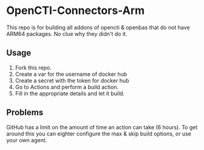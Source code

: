 # OpenCTI-Connectors-Arm
This repo is for building all addons of opencti & openbas that do not have ARM64 packages. No clue why they didn't do it.

## Usage
1. Fork this repo.
2. Create a var for the username of docker hub
3. Create a secret with the token for docker hub
4. Go to Actions and perform a build action.
5. Fill in the appropriate details and let it build.

## Problems
GitHub has a limit on the amount of time an action can take (6 hours). To get around this you can eighter configure the max & skip build options, or use your own agent.